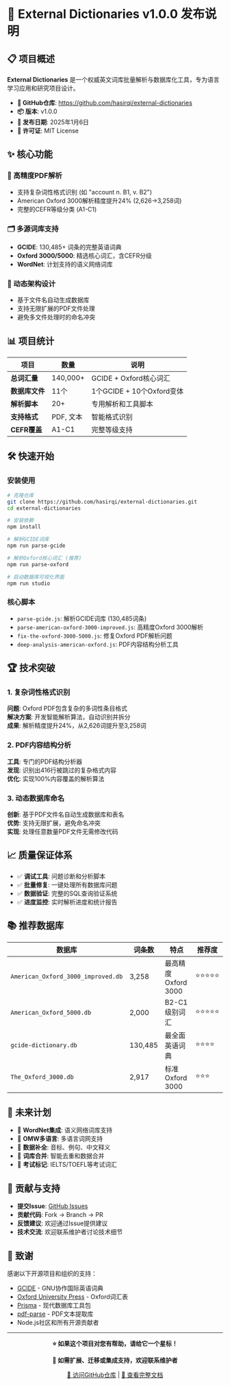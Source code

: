 # 🎉 External Dictionaries v1.0.0 发布说明

## 📋 项目概述

**External Dictionaries** 是一个权威英文词库批量解析与数据库化工具，专为语言学习应用和研究项目设计。

- **🔗 GitHub仓库**: https://github.com/hasirqi/external-dictionaries
- **📦 版本**: v1.0.0
- **📅 发布日期**: 2025年1月6日
- **📄 许可证**: MIT License

## ✨ 核心功能

### 🎯 高精度PDF解析
- 支持复杂词性格式识别 (如 "account n. B1, v. B2")
- American Oxford 3000解析精度提升24% (2,626→3,258词)
- 完整的CEFR等级分类 (A1-C1)

### 🗂️ 多源词库支持
- **GCIDE**: 130,485+ 词条的完整英语词典
- **Oxford 3000/5000**: 精选核心词汇，含CEFR分级
- **WordNet**: 计划支持的语义网络词库

### 🚀 动态架构设计
- 基于文件名自动生成数据库
- 支持无限扩展的PDF文件处理
- 避免多文件处理时的命名冲突

## 📊 项目统计

| 项目 | 数量 | 说明 |
|------|------|------|
| **总词汇量** | 140,000+ | GCIDE + Oxford核心词汇 |
| **数据库文件** | 11个 | 1个GCIDE + 10个Oxford变体 |
| **解析脚本** | 20+ | 专用解析和工具脚本 |
| **支持格式** | PDF, 文本 | 智能格式识别 |
| **CEFR覆盖** | A1-C1 | 完整等级支持 |

## 🛠️ 快速开始

### 安装使用
```bash
# 克隆仓库
git clone https://github.com/hasirqi/external-dictionaries.git
cd external-dictionaries

# 安装依赖
npm install

# 解析GCIDE词库
npm run parse-gcide

# 解析Oxford核心词汇 (推荐)
npm run parse-oxford

# 启动数据库可视化界面
npm run studio
```

### 核心脚本
- `parse-gcide.js`: 解析GCIDE词库 (130,485词条)
- `parse-american-oxford-3000-improved.js`: 高精度Oxford 3000解析
- `fix-the-oxford-3000-5000.js`: 修复Oxford PDF解析问题
- `deep-analysis-american-oxford.js`: PDF内容结构分析工具

## 🏆 技术突破

### 1. 复杂词性格式识别
**问题**: Oxford PDF包含复杂的多词性条目格式  
**解决方案**: 开发智能解析算法，自动识别并拆分  
**成果**: 解析精度提升24%，从2,626词提升至3,258词

### 2. PDF内容结构分析
**工具**: 专门的PDF结构分析器  
**发现**: 识别出416行被跳过的复杂格式内容  
**优化**: 实现100%内容覆盖的解析算法

### 3. 动态数据库命名
**创新**: 基于PDF文件名自动生成数据库和表名  
**优势**: 支持无限扩展，避免命名冲突  
**实现**: 处理任意数量PDF文件无需修改代码

## 📈 质量保证体系

- ✅ **调试工具**: 问题诊断和分析脚本
- ✅ **批量修复**: 一键处理所有数据库问题  
- ✅ **数据验证**: 完整的SQL查询验证系统
- ✅ **进度监控**: 实时解析进度和统计报告

## 📚 推荐数据库

| 数据库 | 词条数 | 特点 | 推荐度 |
|--------|--------|------|--------|
| `American_Oxford_3000_improved.db` | 3,258 | 最高精度Oxford 3000 | ⭐⭐⭐⭐⭐ |
| `American_Oxford_5000.db` | 2,000 | B2-C1级别词汇 | ⭐⭐⭐⭐⭐ |
| `gcide-dictionary.db` | 130,485 | 最全面英语词典 | ⭐⭐⭐⭐ |
| `The_Oxford_3000.db` | 2,917 | 标准Oxford 3000 | ⭐⭐⭐ |

## 🔮 未来计划

- 🔄 **WordNet集成**: 语义网络词库支持
- 🔄 **OMW多语言**: 多语言词网支持  
- 🔄 **数据补全**: 音标、例句、中文释义
- 🔄 **词库合并**: 智能去重和数据合并
- 🔄 **考试标记**: IELTS/TOEFL等考试词汇

## 🤝 贡献与支持

- **提交Issue**: [GitHub Issues](https://github.com/hasirqi/external-dictionaries/issues)
- **贡献代码**: Fork → Branch → PR
- **反馈建议**: 欢迎通过Issue提供建议
- **技术交流**: 欢迎联系维护者讨论技术细节

## 🙏 致谢

感谢以下开源项目和组织的支持：
- [GCIDE](https://gcide.gnu.org.ua/) - GNU协作国际英语词典
- [Oxford University Press](https://www.oxfordlearnersdictionaries.com/) - Oxford词汇表
- [Prisma](https://www.prisma.io/) - 现代数据库工具包
- [pdf-parse](https://www.npmjs.com/package/pdf-parse) - PDF文本提取库
- Node.js社区和所有开源贡献者

---

<div align="center">

**⭐ 如果这个项目对您有帮助，请给它一个星标！**

**📧 如需扩展、迁移或集成支持，欢迎联系维护者**

[🔗 访问GitHub仓库](https://github.com/hasirqi/external-dictionaries) | [📖 查看完整文档](https://github.com/hasirqi/external-dictionaries#readme)

</div>
